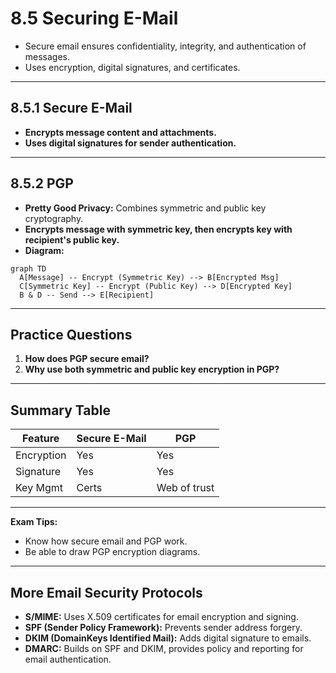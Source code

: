 # 8.5 Securing E-Mail

- Secure email ensures confidentiality, integrity, and authentication of messages.
- Uses encryption, digital signatures, and certificates.

---

## 8.5.1 Secure E-Mail
- **Encrypts message content and attachments.**
- **Uses digital signatures for sender authentication.**

---

## 8.5.2 PGP
- **Pretty Good Privacy:** Combines symmetric and public key cryptography.
- **Encrypts message with symmetric key, then encrypts key with recipient's public key.**
- **Diagram:**
```mermaid
graph TD
  A[Message] -- Encrypt (Symmetric Key) --> B[Encrypted Msg]
  C[Symmetric Key] -- Encrypt (Public Key) --> D[Encrypted Key]
  B & D -- Send --> E[Recipient]
```

---

## Practice Questions
1. **How does PGP secure email?**
2. **Why use both symmetric and public key encryption in PGP?**

---

## Summary Table
| Feature   | Secure E-Mail | PGP           |
|-----------|---------------|---------------|
| Encryption| Yes           | Yes           |
| Signature | Yes           | Yes           |
| Key Mgmt  | Certs         | Web of trust  |

---

**Exam Tips:**
- Know how secure email and PGP work.
- Be able to draw PGP encryption diagrams.

---

## More Email Security Protocols
- **S/MIME:** Uses X.509 certificates for email encryption and signing.
- **SPF (Sender Policy Framework):** Prevents sender address forgery.
- **DKIM (DomainKeys Identified Mail):** Adds digital signature to emails.
- **DMARC:** Builds on SPF and DKIM, provides policy and reporting for email authentication. 